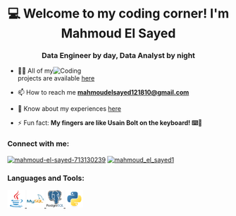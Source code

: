<h1 align="center">💻 Welcome to my coding corner! I'm Mahmoud El Sayed</h1>
<h3 align="center">Data Engineer by day, Data Analyst by night</h3>
<img align="right" alt="Coding" width="400" src="https://www.guvi.in/blog/wp-content/uploads/2023/01/giphy.gif">

- 👨‍💻 All of my projects are available [here](https://github.com/MahmoudElSayed100?tab=repositories)

- 📫 How to reach me **mahmoudelsayed121810@gmail.com**

- 📄 Know about my experiences [here](https://drive.google.com/file/d/1P5rA9ef1Fw5iP_2MIRzMd6ptCteoyu4v/view)

- ⚡ Fun fact: **My fingers are like Usain Bolt on the keyboard! ⌨️💨**

<h3 align="left">Connect with me:</h3>
<p align="left">
<a href="https://linkedin.com/in/mahmoud-el-sayed-713130239" target="blank"><img align="center" src="https://raw.githubusercontent.com/rahuldkjain/github-profile-readme-generator/master/src/images/icons/Social/linked-in-alt.svg" alt="mahmoud-el-sayed-713130239" height="30" width="40" /></a>
<a href="https://instagram.com/mahmoud_el_sayed1" target="blank"><img align="center" src="https://raw.githubusercontent.com/rahuldkjain/github-profile-readme-generator/master/src/images/icons/Social/instagram.svg" alt="mahmoud_el_sayed1" height="30" width="40" /></a>
</p>

<h3 align="left">Languages and Tools:</h3>
<p align="left"> <a href="https://www.java.com" target="_blank" rel="noreferrer"> <img src="https://raw.githubusercontent.com/devicons/devicon/master/icons/java/java-original.svg" alt="java" width="40" height="40"/> </a> <a href="https://www.mysql.com/" target="_blank" rel="noreferrer"> <img src="https://raw.githubusercontent.com/devicons/devicon/master/icons/mysql/mysql-original-wordmark.svg" alt="mysql" width="40" height="40"/> </a> <a href="https://www.postgresql.org" target="_blank" rel="noreferrer"> <img src="https://raw.githubusercontent.com/devicons/devicon/master/icons/postgresql/postgresql-original-wordmark.svg" alt="postgresql" width="40" height="40"/> </a> <a href="https://www.python.org" target="_blank" rel="noreferrer"> <img src="https://raw.githubusercontent.com/devicons/devicon/master/icons/python/python-original.svg" alt="python" width="40" height="40"/> </a> </p>
